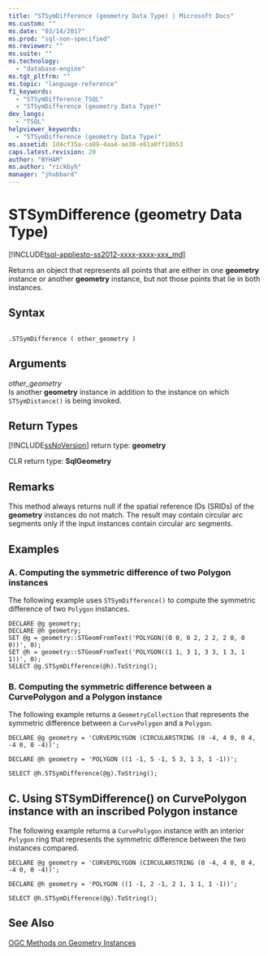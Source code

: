 ```yaml
---
title: "STSymDifference (geometry Data Type) | Microsoft Docs"
ms.custom: ""
ms.date: "03/14/2017"
ms.prod: "sql-non-specified"
ms.reviewer: ""
ms.suite: ""
ms.technology: 
  - "database-engine"
ms.tgt_pltfrm: ""
ms.topic: "language-reference"
f1_keywords: 
  - "STSymDifference_TSQL"
  - "STSymDifference (geometry Data Type)"
dev_langs: 
  - "TSQL"
helpviewer_keywords: 
  - "STSymDifference (geometry Data Type)"
ms.assetid: 1d4cf35a-ca89-4aa4-ae30-e61a0ff18b53
caps.latest.revision: 20
author: "BYHAM"
ms.author: "rickbyh"
manager: "jhubbard"
---
```

# STSymDifference (geometry Data Type)
[!INCLUDE[tsql-appliesto-ss2012-xxxx-xxxx-xxx_md](../../includes/tsql-appliesto-ss2012-xxxx-xxxx-xxx-md.md)]

  Returns an object that represents all points that are either in one **geometry** instance or another **geometry** instance, but not those points that lie in both instances.  
  
## Syntax  
  
```  
  
.STSymDifference ( other_geometry )  
```  
  
## Arguments  
 *other_geometry*  
 Is another **geometry** instance in addition to the instance on which `STSymDistance()` is being invoked.  
  
## Return Types  
 [!INCLUDE[ssNoVersion](../../includes/ssnoversion-md.md)] return type: **geometry**  
  
 CLR return type: **SqlGeometry**  
  
## Remarks  
 This method always returns null if the spatial reference IDs (SRIDs) of the **geometry** instances do not match. The result may contain circular arc segments only if the input instances contain circular arc segments.  
  
## Examples  
  
### A. Computing the symmetric difference of two Polygon instances  
 The following example uses `STSymDifference()` to compute the symmetric difference of two `Polygon` instances.  
  
```  
DECLARE @g geometry;  
DECLARE @h geometry;  
SET @g = geometry::STGeomFromText('POLYGON((0 0, 0 2, 2 2, 2 0, 0 0))', 0);  
SET @h = geometry::STGeomFromText('POLYGON((1 1, 3 1, 3 3, 1 3, 1 1))', 0);  
SELECT @g.STSymDifference(@h).ToString();  
```  
  
### B. Computing the symmetric difference between a CurvePolygon and a Polygon instance  
 The following example returns a `GeometryCollection` that represents the symmetric difference between a `CurvePolygon` and a `Polygon`.  
  
 `DECLARE @g geometry = 'CURVEPOLYGON (CIRCULARSTRING (0 -4, 4 0, 0 4, -4 0, 0 -4))';`  
  
 `DECLARE @h geometry = 'POLYGON ((1 -1, 5 -1, 5 3, 1 3, 1 -1))';`  
  
 `SELECT @h.STSymDifference(@g).ToString();`  
  
## C. Using STSymDifference() on CurvePolygon instance with an inscribed Polygon instance  
 The following example returns a `CurvePolygon` instance with an interior `Polygon` ring that represents the symmetric difference between the two instances compared.  
  
 `DECLARE @g geometry = 'CURVEPOLYGON (CIRCULARSTRING (0 -4, 4 0, 0 4, -4 0, 0 -4))';`  
  
 `DECLARE @h geometry = 'POLYGON ((1 -1, 2 -1, 2 1, 1 1, 1 -1))';`  
  
 `SELECT @h.STSymDifference(@g).ToString();`  
  
## See Also  
 [OGC Methods on Geometry Instances](../../t-sql/spatial-geometry/ogc-methods-on-geometry-instances.md)  
  
  